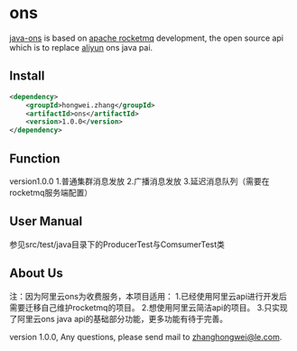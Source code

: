 # ons

[java-ons](https://github.com/710270532/ons) is based on [apache rocketmq](https://github.com/apache/incubator-rocketmq) development, the open source api which is to replace [aliyun](https://www.aliyun.com) ons java pai.

##	Install

```xml
<dependency>
    <groupId>hongwei.zhang</groupId>
    <artifactId>ons</artifactId>
    <version>1.0.0</version>
</dependency>
```


##	Function
version1.0.0
1.普通集群消息发放
2.广播消息发放
3.延迟消息队列（需要在rocketmq服务端配置）


##	User Manual
参见src/test/java目录下的ProducerTest与ComsumerTest类


##	About Us
注：因为阿里云ons为收费服务，本项目适用：
1.已经使用阿里云api进行开发后需要迁移自己维护rocketmq的项目。
2.想使用阿里云简洁api的项目。
3.只实现了阿里云ons java api的基础部分功能，更多功能有待于完善。

version 1.0.0, Any questions, please send mail to <zhanghongwei@le.com>.